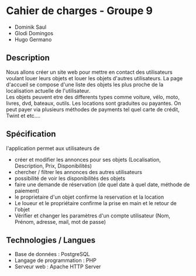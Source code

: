 # Cahier de charges - Groupe 9
* Dominik Saul
* Glodi Domingos
* Hugo Germano

## Description
Nous allons créer un site web pour mettre en contact des utilisateurs voulant louer leurs objets et louer les objets d'autres utilisateurs. La page d'accueil se compose d'une liste des objets les plus proche de la localisation actuelle de l'utilisateur.   
Les objets peuvent etre des differents types comme voiture, vélo, moto, livres, dvd, bateaux, outils. Les locations sont graduites ou payantes. On peut payer via plusieurs méthodes de payments tel quel carte de crédit, Twint et etc....

## Spécification
l'application permet aux utilisateurs de
- créer et modifier les annonces pour ses objets (Localisation, Description, Prix, Disponibilités)
- chercher / filtrer les annonces des autres utilisateurs
- possibilité de voir les disponibilités des objets
- faire une demande de réservation (de quel date à quel date, méthode de paiement)
- le proprietaire d'un objet confirme la reservation et la location
- Le loueur et le propriétaire confirme la prise en main et le retour de l'objet
- Vérifier et changer les paramètres d'un compte utilisateur (Nom, Prénom, adresse, mail, mot de passe)

## Technologies / Langues
- Base de données : PostgreSQL
- Langage de programmation : PHP
- Serveur web : Apache HTTP Server
